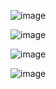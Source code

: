 ![image](https://github.com/user-attachments/assets/4e4616e5-5f53-4bf5-baf8-041bb628702c)


![image](https://github.com/user-attachments/assets/2ff77ba8-74d6-46be-a896-05266ebdbaa3)


![image](https://github.com/user-attachments/assets/088e018e-66b1-40d1-8cde-4cb26700c592)


![image](https://github.com/user-attachments/assets/08b1ff74-5137-4cd4-8639-c68643b785c8)
